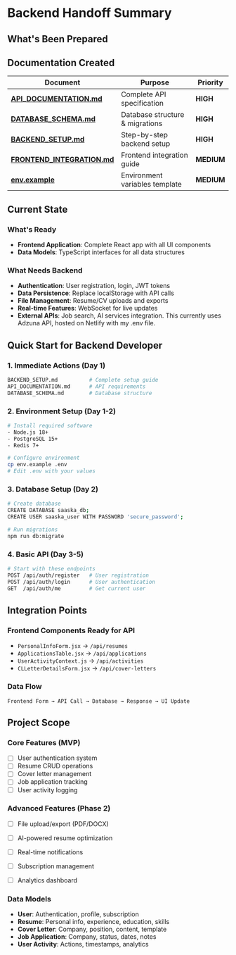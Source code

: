 # Backend Handoff Summary

## What's Been Prepared


## Documentation Created

| Document | Purpose | Priority |
|----------|---------|----------|
| **[API_DOCUMENTATION.md](./API_DOCUMENTATION.md)** | Complete API specification | **HIGH** |
| **[DATABASE_SCHEMA.md](./DATABASE_SCHEMA.md)** | Database structure & migrations | **HIGH** |
| **[BACKEND_SETUP.md](./BACKEND_SETUP.md)** | Step-by-step backend setup | **HIGH** |
| **[FRONTEND_INTEGRATION.md](./FRONTEND_INTEGRATION.md)** | Frontend integration guide | **MEDIUM** |
| **[env.example](./env.example)** | Environment variables template | **MEDIUM** |

## Current State

### What's Ready
- **Frontend Application**: Complete React app with all UI components
- **Data Models**: TypeScript interfaces for all data structures

### What Needs Backend
- **Authentication**: User registration, login, JWT tokens
- **Data Persistence**: Replace localStorage with API calls
- **File Management**: Resume/CV uploads and exports
- **Real-time Features**: WebSocket for live updates
- **External APIs**: Job search, AI services integration. This currently uses Adzuna API, hosted on Netlify with my .env file.

## Quick Start for Backend Developer

### 1. **Immediate Actions** (Day 1)
```bash
BACKEND_SETUP.md          # Complete setup guide
API_DOCUMENTATION.md      # API requirements
DATABASE_SCHEMA.md        # Database structure
```

### 2. **Environment Setup** (Day 1-2)
```bash
# Install required software
- Node.js 18+
- PostgreSQL 15+
- Redis 7+

# Configure environment
cp env.example .env
# Edit .env with your values
```

### 3. **Database Setup** (Day 2)
```bash
# Create database
CREATE DATABASE saaska_db;
CREATE USER saaska_user WITH PASSWORD 'secure_password';

# Run migrations
npm run db:migrate
```

### 4. **Basic API** (Day 3-5)
```bash
# Start with these endpoints
POST /api/auth/register   # User registration
POST /api/auth/login      # User authentication
GET  /api/auth/me         # Get current user
```

## Integration Points

### Frontend Components Ready for API
- `PersonalInfoForm.jsx` → `/api/resumes`
- `ApplicationsTable.jsx` → `/api/applications`
- `UserActivityContext.js` → `/api/activities`
- `CLLetterDetailsForm.jsx` → `/api/cover-letters`

### Data Flow
```
Frontend Form → API Call → Database → Response → UI Update
```

## Project Scope

### Core Features (MVP)
- [ ] User authentication system
- [ ] Resume CRUD operations
- [ ] Cover letter management
- [ ] Job application tracking
- [ ] User activity logging

### Advanced Features (Phase 2)
- [ ] File upload/export (PDF/DOCX)
- [ ] AI-powered resume optimization
- [ ] Real-time notifications
- [ ] Subscription management
- [ ] Analytics dashboard



### Data Models
- **User**: Authentication, profile, subscription
- **Resume**: Personal info, experience, education, skills
- **Cover Letter**: Company, position, content, template
- **Job Application**: Company, status, dates, notes
- **User Activity**: Actions, timestamps, analytics
